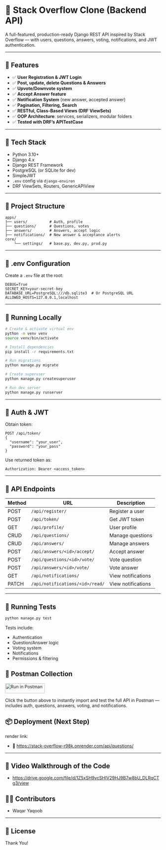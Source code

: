 # 🧠 Stack Overflow Clone (Backend API)

A full-featured, production-ready Django REST API inspired by Stack Overflow — with users, questions, answers, voting, notifications, and JWT authentication.

---

## 🚀 Features

- ✅ **User Registration & JWT Login**
- ✅ **Post, update, delete Questions & Answers**
- ✅ **Upvote/Downvote system**
- ✅ **Accept Answer feature**
- ✅ **Notification System** (new answer, accepted answer)
- ✅ **Pagination, Filtering, Search**
- ✅ **RESTful, Class-Based Views (DRF ViewSets)**
- ✅ **OOP Architecture**: services, serializers, modular folders
- ✅ **Tested with DRF’s APITestCase**

---

## 🧰 Tech Stack

- Python 3.10+
- Django 4.x
- Django REST Framework
- PostgreSQL (or SQLite for dev)
- SimpleJWT
- `.env` config via `django-environ`
- DRF ViewSets, Routers, GenericAPIView

---

## 📁 Project Structure

```
apps/
├── users/          # Auth, profile
├── questions/      # Questions, votes
├── answers/        # Answers, accept logic
├── notifications/  # New answer & acceptance alerts
core/
    └── settings/   # base.py, dev.py, prod.py
```

---

## 🔐 .env Configuration

Create a `.env` file at the root:

```
DEBUG=True
SECRET_KEY=your-secret-key
DATABASE_URL=PostgreSQL:///db.sqlite3  # Or PostgreSQL URL
ALLOWED_HOSTS=127.0.0.1,localhost
```

---

## 🧪 Running Locally

```bash
# Create & activate virtual env
python -m venv venv
source venv/bin/activate

# Install dependencies
pip install -r requirements.txt

# Run migrations
python manage.py migrate

# Create superuser
python manage.py createsuperuser

# Run dev server
python manage.py runserver
```

---

## 🔑 Auth & JWT

Obtain token:
```
POST /api/token/
{
  "username": "your_user",
  "password": "your_pass"
}
```

Use returned token as:
```
Authorization: Bearer <access_token>
```

---

## 🔁 API Endpoints

| Method | URL | Description |
|--------|-----|-------------|
| POST   | `/api/register/`       | Register a user |
| POST   | `/api/token/`          | Get JWT token |
| GET    | `/api/profile/`        | User profile |
| CRUD   | `/api/questions/`      | Manage questions |
| CRUD   | `/api/answers/`        | Manage answers |
| POST   | `/api/answers/<id>/accept/` | Accept answer |
| POST   | `/api/questions/<id>/vote/` | Vote question |
| POST   | `/api/answers/<id>/vote/`   | Vote answer |
| GET    | `/api/notifications/`  | View notifications |
| PATCH  | `/api/notifications/<id>/read/`  | View notifications |

---

## 🧪 Running Tests

```bash
python manage.py test
```

Tests include:
- Authentication
- Question/Answer logic
- Voting system
- Notifications
- Permissions & filtering

## 🧪 Postman Collection

[<img src="https://run.pstmn.io/button.svg" alt="Run in Postman" style="width: 128px; height: 32px;">](https://app.getpostman.com/run-collection/21311841-e63fb6a6-3b98-414a-9d96-a9b2391861f2?action=collection%2Ffork&source=rip_markdown&collection-url=entityId%3D21311841-e63fb6a6-3b98-414a-9d96-a9b2391861f2%26entityType%3Dcollection%26workspaceId%3Dd1b9a31e-eb74-4e8b-93be-36bdf4641056)

Click the button above to instantly import and test the full API in Postman — includes auth, questions, answers, voting, and notifications.


## 📦 Deployment (Next Step)

render link:
- 🔵 https://stack-overflow-r98k.onrender.com/api/questions/

---

## 🧪 Video Walkthrough of the Code
- https://drive.google.com/file/d/1Z5xSH9vcSHIV29HJ9B7w8bU_DLRqCTg3/view


## 🧑‍💻 Contributors

- Waqar Yaqoob

---

## 📄 License

Thank You!
